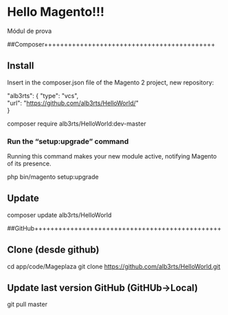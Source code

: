 # Hello Magento!!!

Módul de prova

##Composer+++++++++++++++++++++++++++++++++++++++++++

## Install
Insert in the composer.json file of the Magento 2 project, new repository: 

"alb3rts": {
    "type": "vcs",                                                                  
    "url": "https://github.com/alb3rts/HelloWorld/"                                      
}   

composer require alb3rts/HelloWorld:dev-master

### Run the “setup:upgrade” command
Running this command makes your new module active, notifying Magento of its presence.

php bin/magento setup:upgrade

## Update

composer update alb3rts/HelloWorld

##GitHub+++++++++++++++++++++++++++++++++++++++++++++++

## Clone (desde github)
cd app/code/Mageplaza
git clone https://github.com/alb3rts/HelloWorld.git

## Update last version GitHub (GitHUb->Local)

git pull master